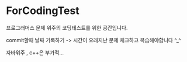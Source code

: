 # ForCodingTest
프로그래머스 문제 위주의 코딩테스트를 위한 공간입니다.

commit할때 날짜 기록하기 -> 시간이 오래지난 문제 체크하고 복습해야합니다 ^_^

자바위주 , c++은 부가적...
